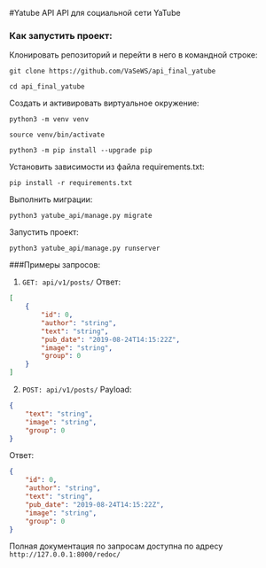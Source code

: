 #Yatube API
API для социальной сети YaTube
### Как запустить проект:

Клонировать репозиторий и перейти в него в командной строке:

```
git clone https://github.com/VaSeWS/api_final_yatube
```

```
cd api_final_yatube
```

Cоздать и активировать виртуальное окружение:

```
python3 -m venv venv
```

```
source venv/bin/activate
```

```
python3 -m pip install --upgrade pip
```

Установить зависимости из файла requirements.txt:

```
pip install -r requirements.txt
```

Выполнить миграции:

```
python3 yatube_api/manage.py migrate
```

Запустить проект:

```
python3 yatube_api/manage.py runserver
```
###Примеры запросов:
1. `GET: api/v1/posts/`
Ответ:
```json
[
	{
		"id": 0,
		"author": "string",
		"text": "string",
		"pub_date": "2019-08-24T14:15:22Z",
		"image": "string",
		"group": 0
	}
]
```

2. `POST: api/v1/posts/`
Payload:
```json
{
	"text": "string",
	"image": "string",
	"group": 0
}
```
Ответ:
```json
{
	"id": 0,
	"author": "string",
	"text": "string",
	"pub_date": "2019-08-24T14:15:22Z",
	"image": "string",
	"group": 0
}
```
Полная документация по запросам доступна по адресу `http://127.0.0.1:8000/redoc/`
